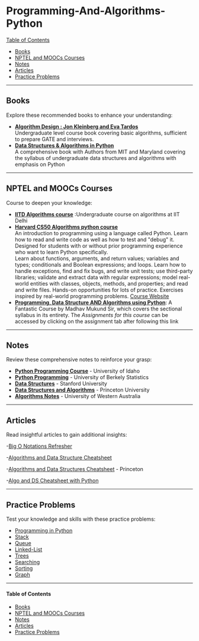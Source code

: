 
# Programming-And-Algorithms-Python

[Table of Contents](#table-of-contents)  
* [Books](#books)  
* [NPTEL and MOOCs Courses](#course)  
* [Notes](#notes)  
* [Articles](#articles)  
* [Practice Problems](#practice-problems)


---

## <a name="books"></a>Books

Explore these recommended books to enhance your understanding:

<!--
- [**"All of Statistics: A Concise Course in Statistical Inference"**](https://egrcc.github.io/docs/math/all-of-statistics.pdf) by  Larry Wasserman 
  A comprehensive resource for statistical theory and its applications.
-->

- **[Algorithm Design : Jon Kleinberg and Eva Tardos](https://web.cs.ucla.edu/~srinath/static/pdfs/AlgorithmDesign_%20EvaTardos.pdf)** \
Undergraduate level course book covering basic algorithms, sufficient to prepare GATE and interviews.
- **[Data Structures & Algorithms in Python](https://ptgmedia.pearsoncmg.com/images/9780134855684/samplepages/9780134855684_Sample.pdf)**\
  A comprehensive book with Authors from MIT and Maryland covering the syllabus of undergraduate data structures and algorithms with emphasis on Python

---

## <a name="course"></a>NPTEL and MOOCs Courses

Course to deepen your knowledge:

- **[IITD Algorithms course](https://www.cse.iitd.ac.in/~rjaiswal/Teaching/2022/COL351/lectures.html)** :Undergraduate course on algorithms at IIT Delhi
- **[Harvard CS50 Algorithms python course](https://www.youtube.com/playlist?list=PLhQjrBD2T3817j24-GogXmWqO5Q5vYy0V)** \
An introduction to programming using a language called Python. Learn how to read and write code as well as how to test and "debug" it. Designed for students with or without prior programming experience who want to learn Python specifically. \
Learn about functions, arguments, and return values; variables and types; conditionals and Boolean expressions; and loops. Learn how to handle exceptions, find and fix bugs, and write unit tests; use third-party libraries; validate and extract data with regular expressions; model real-world entities with classes, objects, methods, and properties; and read and write files. Hands-on opportunities for lots of practice. Exercises inspired by real-world programming problems. [Course Website](https://cs50.harvard.edu/python/2022/)
- **[Programming, Data Structure AND Algorithms using Python](https://archive.nptel.ac.in/courses/106/106/106106145/)**: A Fantastic Course by Madhav Mukund Sir, which covers the sectional syllabus in its entirety. The *Assignments for this course* can be accessed by clicking on the assignment tab after following this link
  
---

## <a name="notes"></a>Notes

Review these comprehensive notes to reinforce your grasp:

  - [**Python Programming Course**](https://www.webpages.uidaho.edu/~stevel/504/Python%20Notes.pdf) - University of Idaho
  - [**Python Programming**](https://www.stat.berkeley.edu/~spector/python.pdf) - University of Berkely Statistics
  - [**Data Structures**](https://web.stanford.edu/class/cs97si/03-data-structures.pdf) - Stanford University
  - [**Data Structures and Algorithms**](https://www.cs.princeton.edu/courses/archive/spr11/cos217/lectures/08DsAlg.pdf) - Princeton University
  - [**Algorithms Notes**](https://teaching.csse.uwa.edu.au/units/CITS2200/Resources/AlgNotes.pdf) - University of Western Australia
---

## <a name="articles"></a>Articles

Read insightful articles to gain additional insights:

-[Big O Notations Refresher](http://web.mit.edu/16.070/www/lecture/big_o.pdf)

-[Algorithms and Data Structure Cheatsheet](https://cs.wmich.edu/gupta/teaching/cs4310/lectureNotes_cs4310/Algorithms%20and%20Data%20Structures%20Cheatsheet%20-%20Algorithms%20part.pdf) 

-[Algorithms and Data Structures Cheatsheet](https://algs4.cs.princeton.edu/cheatsheet/) - Princeton

-[Algo and DS Cheatsheet with Python](https://buildwithmalik.medium.com/i-made-a-python-cheat-sheet-for-data-structures-and-algorithms-useful-for-leetcode-b304754fad9c)


---

## <a name="practice-problems"></a>Practice Problems

Test your knowledge and skills with these practice problems:

   * [Programming in Python](https://www.hackerrank.com/domains/python)
   * [Stack](https://www.hackerrank.com/domains/data-structures?filters%5Bsubdomains%5D%5B%5D=stacks)
   * [Queue](https://www.hackerrank.com/domains/data-structures?filters%5Bsubdomains%5D%5B%5D=queues)
   * [Linked-List](https://www.hackerrank.com/domains/data-structures?filters%5Bsubdomains%5D%5B%5D=linked-lists)
   * [Trees](https://www.hackerrank.com/domains/data-structures?filters%5Bsubdomains%5D%5B%5D=trees)
   * [Searching](https://www.hackerrank.com/domains/algorithms?filters%5Bsubdomains%5D%5B%5D=search)
   * [Sorting](https://www.hackerrank.com/domains/algorithms?filters%5Bsubdomains%5D%5B%5D=arrays-and-sorting)
   * [Graph](https://www.hackerrank.com/domains/algorithms?filters%5Bsubdomains%5D%5B%5D=graph-theory&filters%5Bdifficulty%5D%5B%5D=easy&filters%5Bdifficulty%5D%5B%5D=medium)

---

#### <a name="table-of-contents"></a>Table of Contents

* [Books](#books)  
* [NPTEL and MOOCs Courses](#course)  
* [Notes](#notes)  
* [Articles](#articles)  
* [Practice Problems](#practice-problems)

